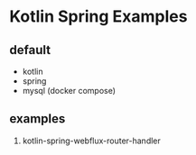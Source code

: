 # Kotlin Spring Examples

## default
* kotlin
* spring
* mysql (docker compose)

## examples
1. kotlin-spring-webflux-router-handler
